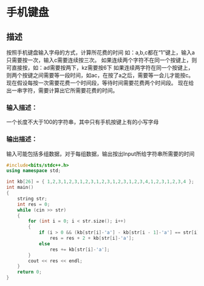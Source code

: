 # 手机键盘

## 描述

按照手机键盘输入字母的方式，计算所花费的时间 如：a,b,c都在“1”键上，输入a只需要按一次，输入c需要连续按三次。 如果连续两个字符不在同一个按键上，则可直接按，如：ad需要按两下，kz需要按6下 如果连续两字符在同一个按键上，则两个按键之间需要等一段时间，如ac，在按了a之后，需要等一会儿才能按c。 现在假设每按一次需要花费一个时间段，等待时间需要花费两个时间段。 现在给出一串字符，需要计算出它所需要花费的时间。

### 输入描述：

一个长度不大于100的字符串，其中只有手机按键上有的小写字母

### 输出描述：

输入可能包括多组数据，对于每组数据，输出按出Input所给字符串所需要的时间

```c++
#include<bits/stdc++.h>
using namespace std;

int kb[26] = { 1,2,3,1,2,3,1,2,3,1,2,3,1,2,3,1,2,3,4,1,2,3,1,2,3,4 };
int main()
{
	string str;
	int res = 0;
	while (cin >> str)
	{
		for (int i = 0; i < str.size(); i++)
		{
			if (i > 0 && (kb[str[i]-'a'] - kb[str[i - 1]-'a'] == str[i] - str[i - 1]))
				res = res + 2 + kb[str[i]-'a'];
			else
				res += kb[str[i]-'a'];
		}
		cout << res << endl;
	}
	return 0;
}
```

